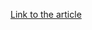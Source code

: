 [Link to the article](https://gosecure.net/blog/2020/12/02/deep-dive-into-an-obfuscation-as-a-service-for-android-malware/)
